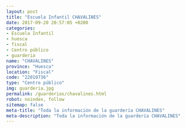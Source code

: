 ```yaml
---
layout: post
title: "Escuela Infantil CHAVALINES"
date: 2017-09-20 20:57:05 +0200
categories:
- Escuela Infantil
- huesca
- fiscal
- Centro público
- guarderia
name: "CHAVALINES"
province: "Huesca"
location: "Fiscal"
code: "22010736"
type: "Centro público"
img: guarderia.jpg
permalink: /guarderias/chavalines.html
robot: noindex, follow
sitemap: false
meta-title: "Toda la información de la guardería CHAVALINES"
meta-description: "Toda la información de la guardería CHAVALINES"
---
```


